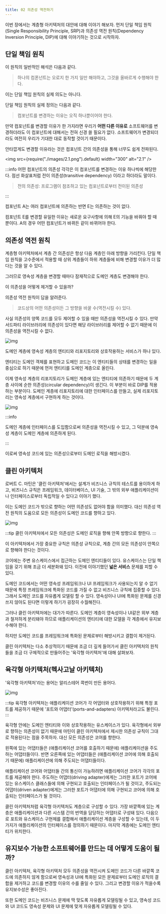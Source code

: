 ```yaml
---
title: 02 의존성 역전하기
---
```


이번 장에서는 계층형 아키텍처의 대안에 대해 이야기 해보자. 먼저 단일 책임 원칙(Single Responsibility Principle, SRP)과 의존성 역전 원칙(Dependency Inversion Principle, DIP)에 대해 이야기하는 것으로 시작하자.

## 단일 책임 원칙

이 원칙의 일반적인 해석은 다음과 같다.

> 하나의 컴폰넌트는 오로지 한 가지 일만 해야하고, 그것을 올바르게 수행해야 한다.

이는 단일 책임 원칙의 실제 의도는 아니다.

단일 책임 원칙의 실제 정의는 다음과 같다.

> 컴포넌트를 변경하는 이유는 오직 하나뿐이어야 한다.

만약 컴포넌트를 변경할 이유가 한 가지라면 우리가 **어떤 다른 이유로** 소프트웨어를 변경하더라도 이 컴포넌트에 대해서는 전혀 신경 쓸 필요가 없다. 소프트웨어가 변경되더라도 여전히 우리가 기대한 대로 동작할 것이기 때문이다.

안타깝게도 변경할 이유라는 것은 컴포넌트 간의 의존성을 통해 너무도 쉽게 전파된다.

<img
src={require("./images/2.1.png").default}
width="300"
alt="2.1"
/>

:::info
어떤 컴포넌트의 의존성 각각은 이 컴포넌트를 변경하는 이유 하나씩에 해당한다. 점선 화살표처럼 전이 의존성(transitive dependency) 이라고 하더라도 말이다.

> 전의 의존성: 프로그램이 참조하고 있는 컴포넌트로부터 전이된 의존성

:::

컴포넌트 A는 여러 컴포넌트에 의존하는 반면 E는 의존하는 것이 없다.

컴포넌트 E를 변경할 유일한 이유는 새로운 요구사항에 의해 E의 기능을 바꿔야 할 때 뿐이다. A의 경우 어떤 컴포넌트가 바뀌든 같이 바뀌어야 한다.

## 의존성 역전 원칙

계층형 아키텍처에서 계층 간 의존성은 항상 다음 계층인 아래 방향을 가리킨다. 단일 책임 원칙을 고수준에서 적용할 때 상위 계층들이 하위 계층들에 비해 변경할 이유가 더 많다는 것을 알 수 있다.

그러므로 영속성 계층을 변경할 때마다 잠재적으로 도메인 계층도 변경해야 한다.

이 의존성을 어떻게 제거할 수 있을까?

의존성 역전 원칙이 답을 알려준다.

> 코드상의 어떤 의존성이든 그 방향을 바꿀 수(역전시킬 수) 있다.

사실 의존성의 양쪽 코드를 모두 제어할 수 있을 때만 의존성을 역전시킬 수 있다. 만약 서드파티 라이브러리에 의존성이 있다면 해당 라이브러리를 제어할 수 없기 때문에 이 의존성을 역전시킬 수 없다.

![img](./images/1.2.png)

도메인 계층에 영속성 계층의 엔티티와 리포지토리와 상호작용하는 서비스가 하나 있다.

엔티티는 도메인 객체를 표현하고 도메인 코드는 이 엔티티들의 상태를 변경하는 일을 중심으로 하기 때문에 먼저 엔티티를 도메인 계층으로 올린다.

이제 영속성 계층의 리포지토리가 도메인 계층에 있는 엔티티에 의존하기 때문에 두 계층 사이에 순한 의존성(circular dependency)이 생긴다. 이 부분이 바로 DIP를 적용하는 부분이다. 도메인 계층에 리포지토리에 대한 인터페이스를 만들고, 실제 리포지토리는 영속성 계층에서 구현하게 하는 것이다.

![img](./images/2.2.png)

:::info

도메인 계층에 인터페이스를 도입함으로써 의존성을 역전시킬 수 있고, 그 덕분에 영속성 계층이 도메인 계층에 의존하게 된다.

:::

이로써 영속성 코드에 있는 의존성으로부터 도메인 로직을 해방시켰다.

## 클린 아키텍처

로버트 C. 마틴은 '클린 아키텍처'에서는 설계가 비즈니스 규칙의 테스트를 용이하게 하고, 비즈니스 규칙은 프레임워크, 데이터베이스, UI 기술, 그 밖의 외부 애플리케이션이나 인터페이스로부터 독립적일 수 있다고 이야기 했다.

이는 도메인 코드가 밖으로 향하는 어떤 의존성도 없어야 함을 의미했다. 대신 의존성 역전 원칙의 도움으로 모든 의존성이 도메인 코드를 향하고 있다.

![img](./images/2.3.png)

:::tip
클린 아키텍처에서 모든 의존성은 도메인 로직을 향해 안쪽 방향으로 향한다.
:::

이 아키텍처에서 가장 중요한 규칙은 의존성 규칙으로, 계층 간의 모든 의존성이 안쪽으로 향해야 한다는 것이다.

코어에는 주변 유스케이스에서 접근하는 도메인 엔티티들이 있다. 유스케이스는 단일 책임을 갖기 위해 조금 더 세분화돼 있다. 이전에 이야기했던 **넓은 서비스** 문제를 피할 수 있다.

도메인 코드에서는 어떤 영속성 프레임워크나 UI 프레임워크가 사용되는지 알 수 없기 때문에 특정 프레임워크에 특화된 코드를 가질 수 없고 비즈니스 규칙에 집중할 수 있다. 그래서 도메인 코드를 자유롭게 모델링 할 수 있다.
영속성이나 UI에 특화된 문제를 신경 쓰지 않아도 된다면 이렇게 하기가 굉장히 수월해진다.

그러나 클린 아키텍처에는 대가가 따른다. 도메인 계층이 영속성이나 UI같은 외부 계층과 철저하게 분리돼야 하므로 애플리케이션의 엔티티에 대한 모델을 각 계층에서 유지보수해야 한다.

하지만 도메인 코드를 프레임워크에 특화된 문제로부터 해방시키고 결합이 제거된다.

클린 아키텍처는 다소 추상적이기 때문에 조금 더 깊게 들어가서 클린 아키텍처의 원칙들을 조금 더 구체적으로 만들어주는 '육각형 아키텍처'에 대해 살펴보자.

## 육각형 아키텍처(헥사고날 아키텍처)

'육각형 아키텍처'라는 용어는 알리스테어 콕번이 만든 용어다.

![img](./images/2.4.jpeg)

:::tip
육각형 아키텍처는 애플리케이션 코어가 각 어댑터와 상호작용하기 위해 특정 포트를 제공하기 때문에 '포트와 어댑터'(ports-and-adapters) 아키텍처라고도 불린다.
:::

육각형 안에는 도메인 엔티티와 이와 상호작용하는 유스케이스가 있다. 육각형에서 외부로 향하는 의존성이 없기 때문에 마틴이 클린 아키텍처에서 제시한 의존성 규칙이 그대로 적용된다는 점을 주목하자. 대신 모든 의존성은 코어를 향한다.

왼쪽에 있는 어댑터들은 (애플리케이션 코어를 호출하기 때문에) 애플리케이션을 주도하는 어댑터들이다. 반면 오른쪽에 있는 어댑터들은 (애플리케이션 코어에 의해 호출되기 때문에) 애플리케이션에 의해 주도되는 어댑터들이다.

애플리케이션 코어와 어댑터들 간의 통신이 가능하려면 애플리케이션 코어가 각각의 포트를 제공해야 한다. 주도하는 어댑터(driving adapter)에게는 그러한 포트가 코어에 있는 유스케이스 클래스들에 의해 구현되고 호출되는 인터페이스가 될 것이고, 주도되는 어댑터(driven adapter)에게는 그러한 포트가 어댑터에 의해 구현되고 코어에 의해 호출되는 인터페이스가 될 것이다.

클린 아키텍처처럼 육각형 아키텍처도 계층으로 구성할 수 있다. 가장 바깥쪽에 있는 계층은 애플리케이션과 다른 시스템 간의 번역을 담당하는 어댑터로 구성돼 있다. 다음으로 포트와 유스케이스 구현체를 결합해서 애플리케이션 계층을 구성할 수 있는데, 이 두 가지가 애플리케이션의 인터페이스를 정의하기 때문이다. 마지막 계층에는 도메인 엔티티가 위치한다.

## 유지보수 가능한 소프트웨어를 만드는 데 어떻게 도움이 될까?

클린 아키텍처, 육각형 아키텍처 모두 의존성을 역전시켜 도메인 코드가 다른 바깥쪽 코드에 의존하지 않게 함으로써 영속성과 UI에 특화된 모든 문제로부터 도메인 로직의 결합을 제거하고 코드를 변경할 이유의 수를 줄일 수 있다. 그리고 변경할 이유가 적을수록 유지보수성은 좋아진다.

또한 도메인 코드는 비즈니스 문제에 딱 맞도록 자유롭게 모델링될 수 있고, 영속성 코드와 UI 코드도 영속성 문제와 UI 문제에 맞게 자유롭게 모델링될 수 있다.
